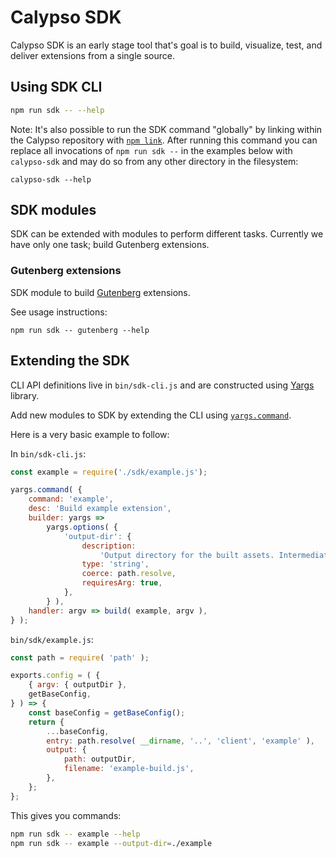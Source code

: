 Calypso SDK
===========

Calypso SDK is an early stage tool that's goal is to build, visualize, test, and deliver extensions from a single source.

## Using SDK CLI

```bash
npm run sdk -- --help
```

Note: It's also possible to run the SDK command "globally" by linking within the Calypso repository with [`npm link`](https://docs.npmjs.com/cli/link). After running this command you can replace all invocations of `npm run sdk --` in the examples below with `calypso-sdk` and may do so from any other directory in the filesystem:
```
calypso-sdk --help
```

## SDK modules

SDK can be extended with modules to perform different tasks. Currently we have only one task; build Gutenberg extensions.

### Gutenberg extensions

SDK module to build [Gutenberg](https://wordpress.org/gutenberg/handbook/) extensions.

See usage instructions:

```
npm run sdk -- gutenberg --help
```

## Extending the SDK

CLI API definitions live in `bin/sdk-cli.js` and are constructed using [Yargs](http://yargs.js.org/) library.

Add new modules to SDK by extending the CLI using [`yargs.command`](http://yargs.js.org/docs/#api-commandcmd-desc-builder-handler).

Here is a very basic example to follow:

In `bin/sdk-cli.js`:
```js
const example = require('./sdk/example.js');

yargs.command( {
	command: 'example',
	desc: 'Build example extension',
	builder: yargs =>
		yargs.options( {
			'output-dir': {
				description:
					'Output directory for the built assets. Intermediate directories are created as required.',
				type: 'string',
				coerce: path.resolve,
				requiresArg: true,
			},
		} ),
	handler: argv => build( example, argv ),
} );
```

`bin/sdk/example.js`:
```js
const path = require( 'path' );

exports.config = ( {
	{ argv: { outputDir },
	getBaseConfig,
} ) => {
	const baseConfig = getBaseConfig();
	return {
		...baseConfig,
		entry: path.resolve( __dirname, '..', 'client', 'example' ),
		output: {
			path: outputDir,
			filename: 'example-build.js',
		},
	};
};
```

This gives you commands:
```bash
npm run sdk -- example --help
npm run sdk -- example --output-dir=./example
```
